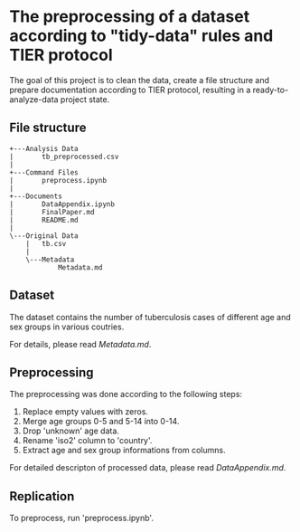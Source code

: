 # The preprocessing of a dataset according to "tidy-data" rules and TIER protocol

The goal of this project is to clean the data, create a file structure and prepare documentation according to TIER protocol, resulting in a ready-to-analyze-data project state.

## File structure
    +---Analysis Data
    |       tb_preprocessed.csv
    |       
    +---Command Files
    |       preprocess.ipynb
    |       
    +---Documents
    |       DataAppendix.ipynb
    |       FinalPaper.md
    |       README.md
    |       
    \---Original Data
        |   tb.csv
        |   
        \---Metadata
                Metadata.md
            

## Dataset
The dataset contains the number of tuberculosis cases of different age and sex groups in various coutries.

For details, please read *Metadata.md*.

## Preprocessing
The preprocessing was done according to the following steps:
1. Replace empty values with zeros.
2. Merge age groups 0-5 and 5-14 into 0-14.
3. Drop 'unknown' age data.
4. Rename 'iso2' column to 'country'.
5. Extract age and sex group informations from columns.

For detailed descripton of processed data, please read *DataAppendix.md*.

## Replication
To preprocess, run 'preprocess.ipynb'.